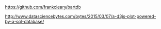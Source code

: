 https://github.com/frankcleary/bartdb

http://www.datasciencebytes.com/bytes/2015/03/07/a-d3js-plot-powered-by-a-sql-database/